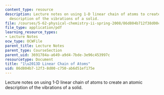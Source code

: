 ```yaml
---
content_type: resource
description: Lecture notes on using 1-D linear chain of atoms to create an atomic
  description of the vibrations of a solid.
file: /courses/5-62-physical-chemistry-ii-spring-2008/86d804b712f38d00c750ab6d51ef175e_23_562ln08.pdf
file_type: application/pdf
learning_resource_types:
- Lecture Notes
ocw_type: OCWFile
parent_title: Lecture Notes
parent_type: CourseSection
parent_uid: 3691784a-a649-a9d4-7bde-3e96c453997c
resourcetype: Document
title: "1\u2013D Linear Chain of Atoms"
uid: 86d804b7-12f3-8d00-c750-ab6d51ef175e
---
```

Lecture notes on using 1-D linear chain of atoms to create an atomic description of the vibrations of a solid.

